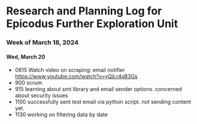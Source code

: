 # Research and Planning Log for Epicodus Further Exploration Unit

### Week of March 18, 2024

#### Wed, March 20

* 0815 Watch video on scraping: email notifier https://www.youtube.com/watch?v=yQiLr4sB3Gs
* 900 scrum
* 915 learning about smt library and email sender options. concerned about security issues
* 1100 successfully sent test email via python script. not sending content yet.
* 1130 working on filtering data by date